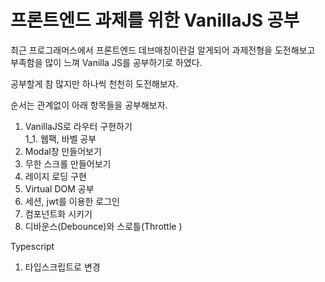 # 프론트엔드 과제를 위한 VanillaJS 공부

최근 프로그래머스에서 프론트엔드 데브매칭이란걸 알게되어 과제전형을 도전해보고 부족함을 많이 느껴 Vanilla JS를 공부하기로 하였다.

공부할게 참 많지만 하나씩 천천히 도전해보자.

순서는 관계없이 아래 항목들을 공부해보자.

1. VanillaJS로 라우터 구현하기    
    1_1. 웹팩, 바벨 공부
2. Modal창 만들어보기
3. 무한 스크롤 만들어보기
4. 레이지 로딩 구현
5. Virtual DOM 공부
6. 세션, jwt를 이용한 로그인
7. 컴포넌트화 시키기
8. 디바운스(Debounce)와 스로틀(Throttle )

Typescript

1. 타입스크립트로 변경